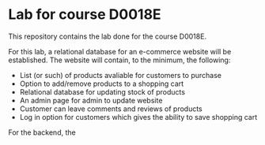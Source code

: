 # Lab for course D0018E

This repository contains the lab done for the course D0018E.

For this lab, a relational database for an e-commerce website will be established. The website will contain, to the minimum, the following:

- List (or such) of products avaliable for customers to purchase
- Option to add/remove products to a shopping cart
- Relational database for updating stock of products
- An admin page for admin to update website
- Customer can leave comments and reviews of products
- Log in option for customers which gives the ability to save shopping cart

For the backend, the 
